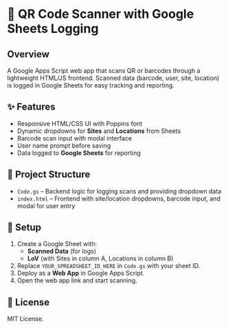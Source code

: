 # 📲 QR Code Scanner with Google Sheets Logging  

## Overview  
A Google Apps Script web app that scans QR or barcodes through a lightweight HTML/JS frontend. Scanned data (barcode, user, site, location) is logged in Google Sheets for easy tracking and reporting.  

## ✨ Features  
- Responsive HTML/CSS UI with Poppins font  
- Dynamic dropdowns for **Sites** and **Locations** from Sheets  
- Barcode scan input with modal interface  
- User name prompt before saving  
- Data logged to **Google Sheets** for reporting  

## 📂 Project Structure  
- `Code.gs` – Backend logic for logging scans and providing dropdown data  
- `index.html` – Frontend with site/location dropdowns, barcode input, and modal for user entry  

## 🚀 Setup  
1. Create a Google Sheet with:  
   - **Scanned Data** (for logs)  
   - **LoV** (with Sites in column A, Locations in column B)  
2. Replace `YOUR_SPREADSHEET_ID_HERE` in `Code.gs` with your sheet ID.  
3. Deploy as a **Web App** in Google Apps Script.  
4. Open the web app link and start scanning.  

## 📜 License  
MIT License.  
